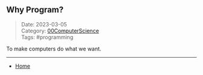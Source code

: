  ## Why Program?
 
>Date: 2023-03-05  
>Category: [00ComputerScience](links/00ComputerScience.md)  
>Tags: #programming    

To make computers do what we want.

---
- [Home](https://heartthymes.github.io)